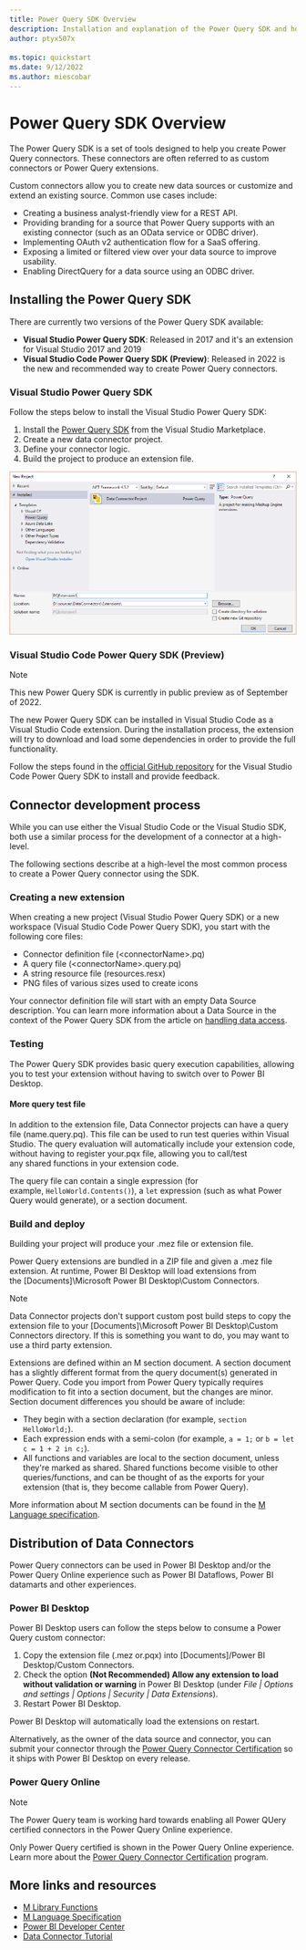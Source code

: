 ```yaml
---
title: Power Query SDK Overview
description: Installation and explanation of the Power Query SDK and how to use Custom Connectors
author: ptyx507x

ms.topic: quickstart
ms.date: 9/12/2022
ms.author: miescobar
---
```


# Power Query SDK Overview

The Power Query SDK is a set of tools designed to help you create Power Query connectors. These connectors are often referred to as custom connectors or Power Query extensions.

Custom connectors allow you to create new data sources or customize and extend an existing source. Common use cases include:

* Creating a business analyst-friendly view for a REST API.
* Providing branding for a source that Power Query supports with an existing connector (such as an OData service or ODBC driver).
* Implementing OAuth v2 authentication flow for a SaaS offering.
* Exposing a limited or filtered view over your data source to improve usability.
* Enabling DirectQuery for a data source using an ODBC driver.

## Installing the Power Query SDK

There are currently two versions of the Power Query SDK available:

* **Visual Studio Power Query SDK**: Released in 2017 and it's an extension for Visual Studio 2017 and 2019
* **Visual Studio Code Power Query SDK (Preview)**: Released in 2022 is the new and recommended way to create Power Query connectors.

### Visual Studio Power Query SDK

Follow the steps below to install the Visual Studio Power Query SDK:

1. Install the [Power Query SDK](https://aka.ms/powerquerysdk) from the Visual Studio Marketplace.
2. Create a new data connector project.
3. Define your connector logic.
4. Build the project to produce an extension file.
 
![Preview Feature.](images/newProject.png)

### Visual Studio Code Power Query SDK (Preview)

>[!NOTE]
>This new Power Query SDK is currently in public preview as of September of 2022.

The new Power Query SDK can be installed in Visual Studio Code as a Visual Studio Code extension. During the installation process, the extension will try to download and load some dependencies in order to provide the full functionality.

Follow the steps found in the [official GitHub repository](https://github.com/Microsoft/vscode-powerquery-sdk) for the Visual Studio Code Power Query SDK to install and provide feedback.

## Connector development process

While you can use either the Visual Studio Code or the Visual Studio SDK, both use a similar process for the development of a connector at a high-level.

The following sections describe at a high-level the most common process to create a Power Query connector using the SDK.

### Creating a new extension

When creating a new project (Visual Studio Power Query SDK) or a new workspace (Visual Studio Code Power Query SDK), you start with the following core files:

* Connector definition file (\<connectorName>.pq)
* A query file (\<connectorName>.query.pq)
* A string resource file (resources.resx)
* PNG files of various sizes used to create icons

Your connector definition file will start with an empty Data Source description. You can learn more information about a Data Source in the context of the Power Query SDK from the article on [handling data access](/powerquery-docs/HandlingDataAccess.md#data-source-kind).

### Testing

The Power Query SDK provides basic query execution capabilities, allowing you to test your extension without having to switch over to Power BI Desktop.

#### More query test file

In addition to the extension file, Data Connector projects can have a query file (name.query.pq). This file can be used to run test queries within Visual Studio. The query evaluation will automatically include your extension code, without having to register your.pqx file, allowing you to call/test any shared functions in your extension code.

The query file can contain a single expression (for example, `HelloWorld.Contents()`), a `let` expression (such as what Power Query would generate), or a section document.

### Build and deploy

Building your project will produce your .mez file or extension file.

Power Query extensions are bundled in a ZIP file and given a .mez file extension. At runtime, Power BI Desktop will load extensions from the [Documents]\Microsoft Power BI Desktop\Custom Connectors.

>[!NOTE]
> Data Connector projects don't support custom post build steps to copy the extension file to your [Documents]\Microsoft Power BI Desktop\Custom Connectors directory. If this is something you want to do, you may want to use a third party extension.

Extensions are defined within an M section document. A section document has a slightly different format from the query document(s) generated in Power Query. Code you import from Power Query typically requires modification to fit into a section document, but the changes are minor. Section document differences you should be aware of include:

* They begin with a section declaration (for example, `section HelloWorld;`).
* Each expression ends with a semi-colon (for example, `a = 1;` or `b = let c = 1 + 2 in c;`).
* All functions and variables are local to the section document, unless they're marked as shared. Shared functions become visible to other queries/functions, and can be thought of as the exports for your extension (that is, they become callable from Power Query).

More information about M section documents can be found in the [M Language specification](https://docs.microsoft.com/powerquery-m/m-spec-sections).

## Distribution of Data Connectors

Power Query connectors can be used in Power BI Desktop and/or the Power Query Online experience such as Power BI Dataflows, Power BI datamarts and other experiences.

### Power BI Desktop

Power BI Desktop users can follow the steps below to consume a Power Query custom connector:
 
1. Copy the extension file (.mez or.pqx) into [Documents]/Power BI Desktop/Custom Connectors.
2. Check the option **(Not Recommended) Allow any extension to load without validation or warning** in Power BI Desktop (under *File | Options and settings | Options | Security | Data Extensions*).
3. Restart Power BI Desktop.

Power BI Desktop will automatically load the extensions on restart.

Alternatively, as the owner of the data source and connector, you can submit your connector through the [Power Query Connector Certification](/powerquery-docs/ConnectorCertification.md) so it ships with Power BI Desktop on every release.

### Power Query Online

>[!NOTE]
>The Power Query team is working hard towards enabling all Power QUery certified connectors in the Power Query Online experience.

Only Power Query certified is shown in the Power Query Online experience. Learn more about the [Power Query Connector Certification](/powerquery-docs/ConnectorCertification.md) program.

## More links and resources

* [M Library Functions](/powerquery-m/power-query-m-function-reference)
* [M Language Specification](/powerquery-m/power-query-m-language-specification)
* [Power BI Developer Center](https://powerbi.microsoft.com/developers/)
* [Data Connector Tutorial](samples/TripPin/README.md)
